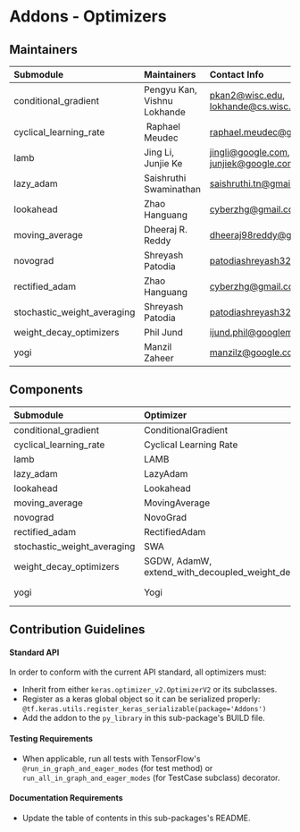 # Addons - Optimizers

## Maintainers
| Submodule  | Maintainers  | Contact Info   |
|:---------- |:------------- |:--------------|
| conditional_gradient | Pengyu Kan, Vishnu Lokhande | pkan2@wisc.edu, lokhande@cs.wisc.edu |
| cyclical_learning_rate | Raphael Meudec | raphael.meudec@gmail.com |
| lamb | Jing Li, Junjie Ke | jingli@google.com, junjiek@google.com |
| lazy_adam | Saishruthi Swaminathan  | saishruthi.tn@gmail.com  |
| lookahead | Zhao Hanguang | cyberzhg@gmail.com |
| moving_average | Dheeraj R. Reddy | dheeraj98reddy@gmail.com |
| novograd | Shreyash Patodia | patodiashreyash32@gmail.com |
| rectified_adam | Zhao Hanguang | cyberzhg@gmail.com |
| stochastic_weight_averaging | Shreyash Patodia | patodiashreyash32@gmail.com |
| weight_decay_optimizers |  Phil Jund | ijund.phil@googlemail.com   |
| yogi | Manzil Zaheer | manzilz@google.com |



## Components
| Submodule | Optimizer  | Reference                                   |
|:--------- |:---------- |:---------|
| conditional_gradient | ConditionalGradient | https://arxiv.org/pdf/1803.06453.pdf |
| cyclical_learning_rate | Cyclical Learning Rate | https://arxiv.org/abs/1506.01186 |
| lamb | LAMB | https://arxiv.org/abs/1904.00962      |
| lazy_adam | LazyAdam | https://arxiv.org/abs/1412.6980      |
| lookahead | Lookahead | https://arxiv.org/abs/1907.08610v1 |
| moving_average | MovingAverage | |
| novograd | NovoGrad | https://nvidia.github.io/OpenSeq2Seq/html/optimizers.html |
| rectified_adam | RectifiedAdam | https://arxiv.org/pdf/1908.03265v1.pdf |
| stochastic_weight_averaging | SWA | https://arxiv.org/abs/1803.05407.pdf |
| weight_decay_optimizers | SGDW, AdamW, extend_with_decoupled_weight_decay | https://arxiv.org/pdf/1711.05101.pdf |
| yogi | Yogi | https://papers.nips.cc/paper/8186-adaptive-methods-for-nonconvex-optimization.pdf      |



## Contribution Guidelines
#### Standard API
In order to conform with the current API standard, all optimizers
must:
 * Inherit from either `keras.optimizer_v2.OptimizerV2` or its subclasses.
 * Register as a keras global object so it can be serialized properly: `@tf.keras.utils.register_keras_serializable(package='Addons')`
 * Add the addon to the `py_library` in this sub-package's BUILD file.

#### Testing Requirements
 * When applicable, run all tests with TensorFlow's
   `@run_in_graph_and_eager_modes` (for test method)
   or `run_all_in_graph_and_eager_modes` (for TestCase subclass)
   decorator.

#### Documentation Requirements
 * Update the table of contents in this sub-packages's README.
